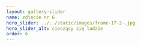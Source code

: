 ```yaml
---
layout: gallery-slider
name: zdjęcie nr 6
hero_slider: ../../static/images/frame-17-2-.jpg
hero_slider_alt: cieszący się ludzie
order: 6
---
```


